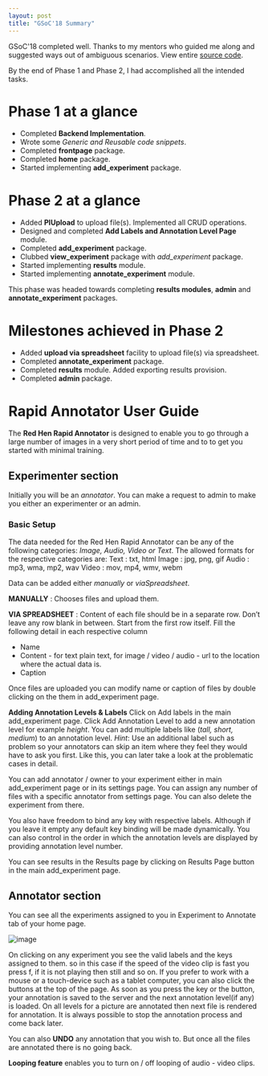 ```yaml
---
layout: post
title: "GSoC'18 Summary"
---
```


GSoC'18 completed well. Thanks to my mentors who guided me along and suggested ways out of ambiguous scenarios. View entire [source code][repository-link].

By the end of Phase 1 and Phase 2, I had accomplished all the intended tasks.

# Phase 1 at a glance

*   Completed **Backend Implementation**.
*   Wrote some _Generic and Reusable code snippets_.
*   Completed **frontpage** package.
*   Completed **home** package.
*   Started implementing **add_experiment** package.


# Phase 2 at a glance

*   Added **PlUpload** to upload file(s). Implemented all CRUD operations.
*   Designed and completed **Add Labels and Annotation Level Page** module.
*   Completed **add_experiment** package.
*   Clubbed **view_experiment** package with _add_experiment_ package.
*   Started implementing **results** module.
*   Started implementing **annotate_experiment** module.

This phase was headed towards completing **results modules**, **admin** and **annotate_experiment** packages.


# Milestones achieved in Phase 2

*   Added **upload via spreadsheet** facility to upload file(s) via spreadsheet.
*   Completed **annotate_experiment** package.
*   Completed **results** module. Added exporting results provision.
*   Completed **admin** package.


# Rapid Annotator User Guide

The **Red Hen Rapid Annotator** is designed to enable you to go through a large number of images in a very short period of time and to to get you started with minimal training.

## Experimenter section

Initially you will be an _annotator_. You can make a request to admin to make you either an experimenter or an admin.

### Basic Setup

The data needed for the Red Hen Rapid Annotator can be any of the following categories: _Image, Audio, Video or Text_. The allowed formats for the respective categories are:
Text : txt, html
Image : jpg, png, gif
Audio : mp3, wma, mp2, wav
Video : mov, mp4, wmv, webm

Data can be added either _manually_ or _viaSpreadsheet_.

**MANUALLY** : Chooses files and upload them.

**VIA SPREADSHEET** : Content of each file should be in a separate row. Don’t leave any row blank in between. Start from the first row itself. Fill the following detail in each respective column
* Name
* Content - for text plain text, for image / video / audio - url to the location where the actual data is.
* Caption

Once files are uploaded you can modify name or caption of files by double clicking on the them in add_experiment page.

**Adding Annotation Levels & Labels** Click on Add labels in the main add_experiment page. Click Add Annotation Level to add a new annotation level for example _height_. You can add multiple labels like (_tall, short, medium_) to an annotation level.
_Hint_: Use an additional label such as problem so your annotators can skip an item where they feel they would have to ask you first. Like this, you can later take a look at the problematic cases in detail.

You can add annotator / owner to your experiment either in main add_experiment page or in its settings page. You can assign any number of files with a specific annotator from settings page. You can also delete the experiment from there.

You also have freedom to bind any key with respective labels. Although if you leave it empty any default key binding will be made dynamically. You can also control in the order in which the annotation levels are displayed by providing annotation level number.

You can see results in the Results page by clicking on Results Page button in the main add_experiment page.

## Annotator section

You can see all the experiments assigned to you in Experiment to Annotate tab of your home page.

![image](https://raw.githubusercontent.com/guptavaibhav18197/rapidannotator/master/docs/images/annotate_experiment.png)

On clicking on any experiment you see the valid labels and the keys assigned to them. so in this case if the speed of the video clip is fast you press f, if it is not playing then still and so on. If you prefer to work with a mouse or a touch-device such as a tablet computer, you can also click the buttons at the top of the page. As soon as you press the key or the button, your annotation is saved to the server and the next annotation level(if any) is loaded. On all levels for a picture are annotated then next file is rendered for annotation. It is always possible to stop the annotation process and come back later.

You can also **UNDO** any annotation that you wish to. But once all the files are annotated there is no going back.

**Looping feature** enables you to turn on / off looping of audio - video clips.


[repository-link]: https://github.com/guptavaibhav18197/rapidannotator
